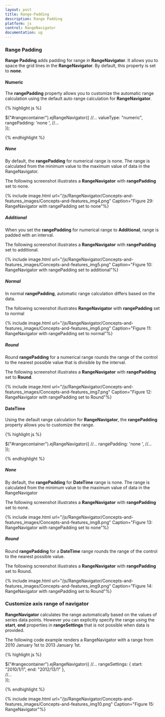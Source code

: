 ```yaml
---
layout: post
title: Range-Padding
description: Range Padding
platform: js
control: RangeNavigator
documentation: ug
---
```


### Range Padding

**Range Padding** adds padding for range in **RangeNavigator**. It allows you to space the grid lines in the **RangeNavigator**.  By default, this property is set to **none**.

#### Numeric

The **rangePadding** property allows you to customize the automatic range calculation using the default auto range calculation for **RangeNavigator**.

{% highlight js %}


$("#rangecontainer").ejRangeNavigator({
   //...
        valueType: "numeric",
        rangePadding: 'none ',
   //...	
  });


{% endhighlight %}

##### None

By default, the **rangePadding** for numerical range is none. The range is calculated from the minimum value to the maximum value of data in the RangeNavigator.

The following screenshot illustrates a **RangeNavigator** with **rangePadding** set to none.



{% include image.html url="/js/RangeNavigator/Concepts-and-features_images/Concepts-and-features_img4.png" Caption="Figure 29: RangeNavigator with rangePadding set to none"%}

##### Additional

When you set the **rangePadding** for numerical range to **Additional**, range is padded with an interval.

The following screenshot illustrates a **RangeNavigator** with **rangePadding** set to additional.



{% include image.html url="/js/RangeNavigator/Concepts-and-features_images/Concepts-and-features_img5.png" Caption="Figure 10: RangeNavigator with rangePadding set to additional"%}

##### Normal

In normal **rangePadding**, automatic range calculation differs based on the data. 

The following screenshot illustrates **RangeNavigator** with **rangePadding** set to normal

{% include image.html url="/js/RangeNavigator/Concepts-and-features_images/Concepts-and-features_img6.png" Caption="Figure 11: RangeNavigator with rangePadding set to normal"%}

##### Round

Round **rangePadding** for a numerical range rounds the range of the control to the nearest possible value that is divisible by the interval.

The following screenshot illustrates a **RangeNavigator** with **rangePadding** set to **Round**.

{% include image.html url="/js/RangeNavigator/Concepts-and-features_images/Concepts-and-features_img7.png" Caption="Figure 12: RangeNavigator with rangePadding set to Round"%}

#### DateTime

Using the default range calculation for **RangeNavigator**, the **rangePadding** property allows you to customize the range.

{% highlight js %}


$("#rangecontainer").ejRangeNavigator({
   //...
        rangePadding: 'none ',
   //...	
  });


{% endhighlight %}

##### None

By default, the **rangePadding** for **DateTime** range is none. The range is calculated from the minimum value to the maximum value of data in the RangeNavigator

The following screenshot illustrates a **RangeNavigator** with **rangePadding** set to none.

{% include image.html url="/js/RangeNavigator/Concepts-and-features_images/Concepts-and-features_img8.png" Caption="Figure 13: RangeNavigator with rangePadding set to none"%}

##### Round

Round **rangePadding** for a **DateTime** range rounds the range of the control to the nearest possible value.

The following screenshot illustrates a **RangeNavigator** with **rangePadding** set to Round.

{% include image.html url="/js/RangeNavigator/Concepts-and-features_images/Concepts-and-features_img9.png" Caption="Figure 14: RangeNavigator with rangePadding set to Round"%}

### Customize axis range of navigator

**RangeNavigator** calculates the range automatically based on the values of series data points. However you can explicitly specify the range using the **start**, **end** properties in **rangeSettings** that is not possible when data is provided.

The following code example renders a RangeNavigator with a range from 2010 January 1st to 2013 January 1st.

{% highlight js %}


$("#rangecontainer").ejRangeNavigator({
   //...
         rangeSettings: {
                    start: "2010/1/1", end: "2012/13/1"
                },  
   //...	
  });


{% endhighlight %}


{% include image.html url="/js/RangeNavigator/Concepts-and-features_images/Concepts-and-features_img10.png" Caption="Figure 15: RangeNavigator"%}
